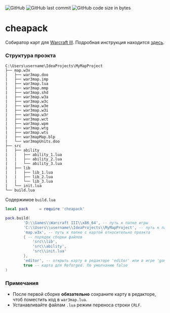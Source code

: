 ![GitHub](https://img.shields.io/github/license/nazarpunk/cheapack?style=flat-square)
![GitHub last commit](https://img.shields.io/github/last-commit/nazarpunk/cheapack?style=flat-square)
![GitHub code size in bytes](https://img.shields.io/github/languages/code-size/nazarpunk/cheapack?style=flat-square)
# cheapack
Собиратор карт для [Warcraft III](https://playwarcraft3.com/ru-ru/). Подробная инструкция находится [здесь](https://xgm.guru/p/wc3/cheapack). 

### Структура проэкта
```
C:\Users\username\IdeaProjects\MyMapProject
├── map.w3x
|   ├── war3map.doo
|   ├── war3map.imp
|   ├── war3map.lua
|   ├── war3map.mmp
|   ├── war3map.shd
|   ├── war3map.w3a
|   ├── war3map.w3c
|   ├── war3map.w3e
|   ├── war3map.w3i
|   ├── war3map.w3r
|   ├── war3map.wct
|   ├── war3map.wpm
|   ├── war3map.wtg
|   ├── war3map.wts
|   ├── war3mapMap.blp
|   └── war3mapUnits.doo
├── src
|   ├── ability
|   |   ├── ability_1.lua
|   |   ├── ability_2.lua
|   |   └── ability_3.lua
|   ├── lib
|   |   ├── lib_1.lua
|   |   ├── lib_2.lua
|   |   └── lib_3.lua
|   └── init.lua
└── build.lua
```

Содержимое `build.lua`
```lua
local pack     = require 'cheapack'

pack.build(
        'D:\\Games\\Warcraft III\\x86_64', -- путь к папке игры
        'C:\\Users\\username\\IdeaProjects\\MyMapProject', -- путь к папке проэкта
        'map.w3x', -- путь к папке с картой относительно проэкта
        { -- порядок сборки файлов
            'src\\lib', 
            'src\\ability',
            'src\\init.lua'
        },
        'editor', -- открыть карту в редакторе 'editor' или в игре 'game'
        true -- карта для Reforged. По умолчанию false
)
```

### Примечания
- После первой сборке **обязательно** сохраните карту в редакторе, чтоб поместить код в `war3map.lua`.
- Устанавливайте файлам `.lua` режим переноса строки `CRLF`. 




